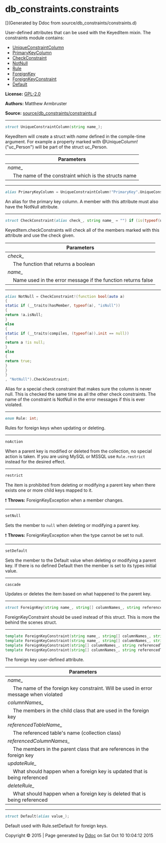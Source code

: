 # db_constraints.constraints

[](Generated by Ddoc from source/db_constraints/constraints.d)

User-defined attributes that can be used with the KeyedItem mixin.
The constraints module contains:
  + [UniqueConstraintColumn](#UniqueConstraintColumn)
  + [PrimaryKeyColumn](#PrimaryKeyColumn)
  + [CheckConstraint](#CheckConstraint)
  + [NotNull](#NotNull)
  + [Rule](#Rule)
  + [ForeignKey](#ForeignKey)
  + [ForeignKeyConstraint](#ForeignKeyConstraint)
  + [Default](#Default)

**License:**
[GPL-2.0](https://github.com/marmy28/db_constraints/blob/master/LICENSE)


**Authors:**
Matthew Armbruster


**Source:** [source/db_constraints/constraints.d](https://github.com/marmy28/db_constraints/tree/master/source/db_constraints/constraints.d)


***

<a id="UniqueConstraintColumn"></a>
```d
struct UniqueConstraintColumn(string name_);

```

KeyedItem will create a struct with _name_ defined in the compile-time argument.
For example a property marked with @UniqueColumn!("uc_Person") will
be part of the struct uc_Person.

Parameters |
---|
*name_*|
&nbsp;&nbsp;&nbsp;&nbsp;The name of the constraint which is the structs name|



***

<a id="PrimaryKeyColumn"></a>
```d
alias PrimaryKeyColumn = UniqueConstraintColumn!"PrimaryKey".UniqueConstraintColumn;

```

An alias for the primary key column. A member with this attribute
must also have the NotNull attribute.


***

<a id="CheckConstraint"></a>
```d
struct CheckConstraint(alias check_, string name_ = "") if (is(typeof(unaryFun!check_)));

```

KeyedItem.checkConstraints will check all of the members marked
with this attribute and use the check given.

Parameters |
---|
*check_*|
&nbsp;&nbsp;&nbsp;&nbsp;The function that returns a boolean|
*name_*|
&nbsp;&nbsp;&nbsp;&nbsp;Name used in the error message if the function returns false|



***

<a id="NotNull"></a>
```d
alias NotNull = CheckConstraint!(function bool(auto a)
{
static if (__traits(hasMember, typeof(a), "isNull"))
{
return !a.isNull;
}
else
{
static if (__traits(compiles, (typeof(a)).init == null))
{
return a !is null;
}
else
{
return true;
}
}
}
, "NotNull").CheckConstraint;

```

Alias for a special check constraint that makes sure the column is never null.
This is checked the same time as all the other check constraints. The name of
the constraint is NotNull in the error messages if this is ever violated.


***

<a id="Rule"></a>
```d
enum Rule: int;

```

Rules for foreign keys when updating or deleting.

***

<a id="Rule.noAction"></a>
```d
noAction
```

When a parent key is modified or deleted from the collection, no special action is taken.
If you are using MySQL or MSSQL use `Rule.restrict` instead for the desired
effect.


***

<a id="Rule.restrict"></a>
```d
restrict
```

The item is prohibited from deleting or modifying a parent key when there exists
one or more child keys mapped to it.

:exclamation: **Throws:**
ForeignKeyException when a member changes.


***

<a id="Rule.setNull"></a>
```d
setNull
```

Sets the member to `null` when deleting or modifying a parent key.

:exclamation: **Throws:**
ForeignKeyException when the type cannot be set to null.


***

<a id="Rule.setDefault"></a>
```d
setDefault
```

Sets the member to the Default value when deleting or modifying a parent key.
If there is no defined Default then the member is set to its types initial value.


***

<a id="Rule.cascade"></a>
```d
cascade
```

Updates or deletes the item based on what happened to the parent key.




***

<a id="ForeignKey"></a>
```d
struct ForeignKey(string name_, string[] columnNames_, string referencedTableName_, string[] referencedColumnNames_, Rule updateRule_, Rule deleteRule_);

```

ForeignKeyConstraint should be used instead of this struct.
This is more the behind the scenes struct.


***

<a id="ForeignKeyConstraint"></a>
```d
template ForeignKeyConstraint(string name_, string[] columnNames_, string referencedTableName_, string[] referencedColumnNames_, Rule updateRule_, Rule deleteRule_)
template ForeignKeyConstraint(string name_, string[] columnNames_, string referencedTableName_, string[] referencedColumnNames_)
template ForeignKeyConstraint(string[] columnNames_, string referencedTableName_, string[] referencedColumnNames_, Rule updateRule_, Rule deleteRule_)
template ForeignKeyConstraint(string[] columnNames_, string referencedTableName_, string[] referencedColumnNames_)
```

The foreign key user-defined attribute.

Parameters |
---|
*name_*|
&nbsp;&nbsp;&nbsp;&nbsp;The name of the foreign key constraint. Will be used in error message when violated|
*columnNames_*|
&nbsp;&nbsp;&nbsp;&nbsp;The members in the child class that are used in the foreign key|
*referencedTableName_*|
&nbsp;&nbsp;&nbsp;&nbsp;The referenced table's name (collection class)|
*referencedColumnNames_*|
&nbsp;&nbsp;&nbsp;&nbsp;The members in the parent class that are references in the foreign key|
*updateRule_*|
&nbsp;&nbsp;&nbsp;&nbsp;What should happen when a foreign key is updated that is being referenced|
*deleteRule_*|
&nbsp;&nbsp;&nbsp;&nbsp;What should happen when a foreign key is deleted that is being referenced|



***

<a id="Default"></a>
```d
struct Default(alias value_);

```

Default used with Rule.setDefault for foreign keys.




Copyright :copyright: 2015 | Page generated by [Ddoc](http://dlang.org/ddoc.html) on Sat Oct 10 10:04:12 2015

